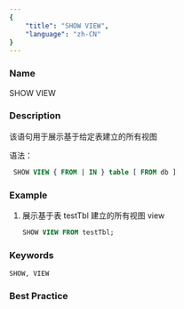 ```yaml
---
{
    "title": "SHOW VIEW",
    "language": "zh-CN"
}
---
```


<!--
Licensed to the Apache Software Foundation (ASF) under one
or more contributor license agreements.  See the NOTICE file
distributed with this work for additional information
regarding copyright ownership.  The ASF licenses this file
to you under the Apache License, Version 2.0 (the
"License"); you may not use this file except in compliance
with the License.  You may obtain a copy of the License at

  http://www.apache.org/licenses/LICENSE-2.0

Unless required by applicable law or agreed to in writing,
software distributed under the License is distributed on an
"AS IS" BASIS, WITHOUT WARRANTIES OR CONDITIONS OF ANY
KIND, either express or implied.  See the License for the
specific language governing permissions and limitations
under the License.
-->



### Name

SHOW VIEW

### Description

该语句用于展示基于给定表建立的所有视图

语法：

```sql
 SHOW VIEW { FROM | IN } table [ FROM db ]
```

### Example

1. 展示基于表 testTbl 建立的所有视图 view
    
    ```sql
    SHOW VIEW FROM testTbl;
    ```

### Keywords

    SHOW, VIEW

### Best Practice

